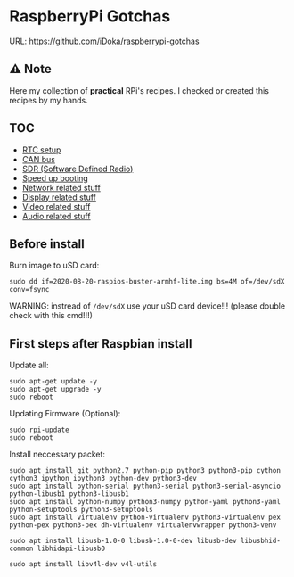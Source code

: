 # RaspberryPi Gotchas

URL: https://github.com/iDoka/raspberrypi-gotchas

## ⚠️ Note

Here my collection of **practical** RPi's recipes.
I checked or created this recipes by my hands.

## TOC

* [RTC setup](RTC.md)
* [CAN bus](CAN.md)
* [SDR (Software Defined Radio)](SDR.md)
* [Speed up booting](fastboot.md)
* [Network related stuff](networking.md)
* [Display related stuff](display.md)
* [Video related stuff](video.md)
* [Audio related stuff](audio.md)


## Before install

Burn image to uSD card:
```
sudo dd if=2020-08-20-raspios-buster-armhf-lite.img bs=4M of=/dev/sdX conv=fsync
```
WARNING: instread of `/dev/sdX` use your uSD card device!!! (please double check with this cmd!!!)


## First steps after Raspbian install

Update all:
```
sudo apt-get update -y
sudo apt-get upgrade -y
sudo reboot
```

Updating Firmware (Optional):
```
sudo rpi-update
sudo reboot
```



Install neccessary packet:
```
sudo apt install git python2.7 python-pip python3 python3-pip cython cython3 ipython ipython3 python-dev python3-dev 
sudo apt install python-serial python3-serial python3-serial-asyncio python-libusb1 python3-libusb1
sudo apt install python-numpy python3-numpy python-yaml python3-yaml python-setuptools python3-setuptools
sudo apt install virtualenv python-virtualenv python3-virtualenv pex python-pex python3-pex dh-virtualenv virtualenvwrapper python3-venv

sudo apt install libusb-1.0-0 libusb-1.0-0-dev libusb-dev libusbhid-common libhidapi-libusb0

sudo apt install libv4l-dev v4l-utils
```





